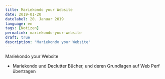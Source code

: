```yaml
---
title: Mariekondo your Website
date: 2019-01-20
datelabel: 20. Januar 2019
language: en
tags: [Notizen]
permalink: mariekondo-your-website
draft: true
description: "Mariekondo your Website"
---
```

Mariekondo your Website



- Mariekondo und Declutter Bücher, und deren Grundlagen auf Web Perf übertragen
